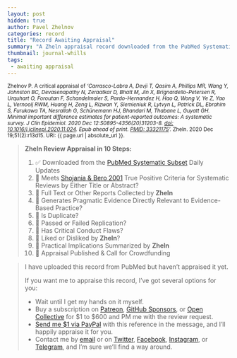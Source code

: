 ```yaml
---
layout: post
hidden: true
author: Pavel Zhelnov
categories: record
title: "Record Awaiting Appraisal"
summary: "A Zheln appraisal record downloaded from the PubMed Systematic Subset daily updates."
thumbnail: journal-whills
tags:
 - awaiting appraisal
---
```


<small id="citation">Zhelnov P. A critical appraisal of _‘Carrasco-Labra A, Devji T, Qasim A, Phillips MR, Wang Y, Johnston BC, Devasenapathy N, Zeraatkar D, Bhatt M, Jin X, Brignardello-Petersen R, Urquhart O, Foroutan F, Schandelmaier S, Pardo-Hernandez H, Hao Q, Wong V, Ye Z, Yao L, Vernooij RWM, Huang H, Zeng L, Rizwan Y, Siemieniuk R, Lytvyn L, Patrick DL, Ebrahim S, Furukawa TA, Nesrallah G, Schünemann HJ, Bhandari M, Thabane L, Guyatt GH. Minimal important difference estimates for patient-reported outcomes: A systematic survey. J Clin Epidemiol. 2020 Dec 12:S0895-4356(20)31203-8. [doi: 10.1016/j.jclinepi.2020.11.024](https://doi.org/10.1016/j.jclinepi.2020.11.024). Epub ahead of print. [PMID: 33321175](https://pubmed.gov/33321175)’._ Zheln. 2020 Dec 19;51(2):r13d15. URI: {{ page.url | absolute_url }}.</small>

> **Zheln Review Appraisal in 10 Steps:**
>
> 1. ✅ Downloaded from the [PubMed Systematic Subset](https://github.com/p1m-ortho/qs-global-ortho-search-queries/blob/global-sr-query/README.md) Daily Updates
> 2. 🔄 Meets [Shojania & Bero 2001](https://www.researchgate.net/publication/11820967_Taking_Advantage_of_the_Explosion_of_Systematic_Reviews_An_Efficient_MEDLINE_Search_Strategy) True Positive Criteria for Systematic Reviews by Either Title or Abstract?
> 3. 🔄 Full Text or Other Reports Collected by **Zheln**
> 4. 🔄 Generates Pragmatic Evidence Directly Relevant to Evidence-Based Practice?
> 5. 🔄 Is Duplicate?
> 6. 🔄 Passed or Failed Replication?
> 7. 🔄 Has Critical Conduct Flaws?
> 8. 🔄 Liked or Disliked by **Zheln**?
> 9. 🔄 Practical Implications Summarized by **Zheln**
> 10. 🔄 Appraisal Published & Call for Crowdfunding

> I have uploaded this record from PubMed but haven’t appraised it yet.
>
> If you want me to appraise this record, I’ve got several options for you:
> * Wait until I get my hands on it myself.
> * Buy a subscription on [Patreon](https://patreon.com/zheln), [GitHub Sponsors](https://github.com/sponsors/drzhelnov), or [Open Collective](https://opencollective.com/zheln) for $1 to $600 and PM me with the review request.
> * [Send me $1 via PayPal](https://paypal.me/pjelnov) with this reference in the message, and I’ll happily appraise it for you.
> * Contact me by [email](mailto:pavel@zheln.com) or on [Twitter](https://twitter.com/drzhelnov), [Facebook](https://facebook.com/drzhelnov), [Instagram](https://instagram.com/igzheln), or [Telegram](https://t.me/drzhelnov), and I’m sure we’ll find a way around.
